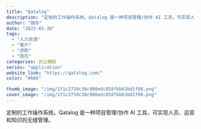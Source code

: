 ```yaml
---
title: "Qatalog"
description: "定制的工作操作系统。Qatalog 是一种项目管理/协作 AI 工具，可实现人员、运营和知识的无缝管理。 "
author: "瑞东"
date: "2023-03-30"
tags:
  - "人力资源"
  - "客户"
  - "求职"
  - "简历"
categories: 办公辅助
series: "application"
website_link: "https://qatalog.com/"
color: "#666"

thumb_image: "/img/1f1c2750c38c980edc858fbb63bd1f08.png"
cover_image: "/img/1f1c2750c38c980edc858fbb63bd1f08.png"
---
```


定制的工作操作系统。Qatalog 是一种项目管理/协作 AI 工具，可实现人员、运营和知识的无缝管理。 
